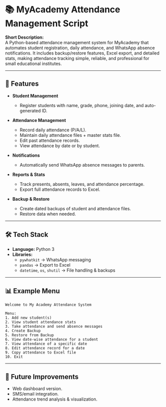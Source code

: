 # 📚 MyAcademy Attendance Management Script  

**Short Description:**  
A Python-based attendance management system for MyAcademy that automates student registration, daily attendance, and WhatsApp absence notifications. It includes backup/restore features, Excel export, and detailed stats, making attendance tracking simple, reliable, and professional for small educational institutes.  

---

## 📌 Features  
- **Student Management**  
  - Register students with name, grade, phone, joining date, and auto-generated ID.  

- **Attendance Management**  
  - Record daily attendance (P/A/L).  
  - Maintain daily attendance files + master stats file.  
  - Edit past attendance records.  
  - View attendance by date or by student.  

- **Notifications**  
  - Automatically send WhatsApp absence messages to parents.  

- **Reports & Stats**  
  - Track presents, absents, leaves, and attendance percentage.  
  - Export full attendance records to Excel.  

- **Backup & Restore**  
  - Create dated backups of student and attendance files.  
  - Restore data when needed.  

---

## 🛠️ Tech Stack  
- **Language:** Python 3  
- **Libraries:**  
  - `pywhatkit` → WhatsApp messaging  
  - `pandas` → Export to Excel  
  - `datetime`, `os`, `shutil` → File handling & backups  

---


## 📊 Example Menu

```
Welcome to My Academy Attendance System

Menu:
1. Add new student(s)
2. View student attendance stats
3. Take attendance and send absence messages
4. Create Backup
5. Restore from Backup
6. View date-wise attendance for a student
7. View attendance of a specific date
8. Edit attendance record for a date
9. Copy attendance to Excel file
10. Exit
```

---

## 🚀 Future Improvements

* Web dashboard version.
* SMS/email integration.
* Attendance trend analysis & visualization.

